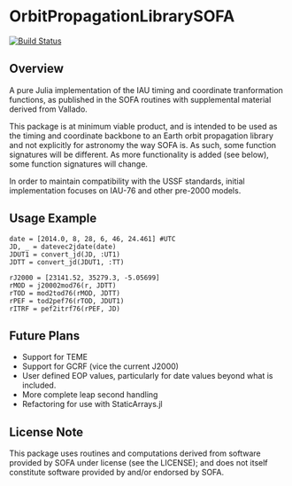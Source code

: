 # OrbitPropagationLibrarySOFA

[![Build Status](https://github.com/ampalski/OrbitPropagationLibrarySOFA.jl/actions/workflows/CI.yml/badge.svg?branch=main)](https://github.com/ampalski/OrbitPropagationLibrarySOFA.jl/actions/workflows/CI.yml?query=branch%3Amain)

## Overview

A pure Julia implementation of the IAU timing and coordinate tranformation functions, as published in the SOFA routines with supplemental material derived from Vallado. 

This package is at minimum viable product, and is intended to be used as the timing and coordinate backbone to an Earth orbit propagation library and not explicitly for astronomy the way SOFA is. As such, some function signatures will be different. As more functionality is added (see below), some function signatures will change.

In order to maintain compatibility with the USSF standards, initial implementation focuses on IAU-76 and other pre-2000 models.

## Usage Example

```
date = [2014.0, 8, 28, 6, 46, 24.461] #UTC
JD, _ = datevec2jdate(date)
JDUT1 = convert_jd(JD, :UT1)
JDTT = convert_jd(JDUT1, :TT)

rJ2000 = [23141.52, 35279.3, -5.05699]
rMOD = j20002mod76(r, JDTT)
rTOD = mod2tod76(rMOD, JDTT)
rPEF = tod2pef76(rTOD, JDUT1)
rITRF = pef2itrf76(rPEF, JD)
```

## Future Plans
- Support for TEME
- Support for GCRF (vice the current J2000)
- User defined EOP values, particularly for date values beyond what is included.
- More complete leap second handling
- Refactoring for use with StaticArrays.jl

## License Note

This package uses routines and computations derived from software provided by SOFA under license (see the LICENSE); and does not itself constitute software provided by and/or endorsed by SOFA.
